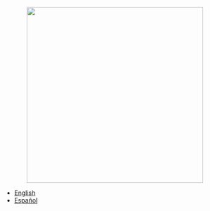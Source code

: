 
<p align="center"><a href="https://laravel.com"  target="_blank"><img src="https://raw.githubusercontent.com/laravel/art/master/logo-lockup/5%20SVG/2%20CMYK/1%20Full%20Color/laravel-logolockup-cmyk-red.svg" width="400"></a></p>

-  [English](https://github.com/kolujAs/gamechangerz/blob/master/doc/en.md)
-  [Español](https://github.com/kolujAs/gamechangerz/blob/master/doc/es.md)